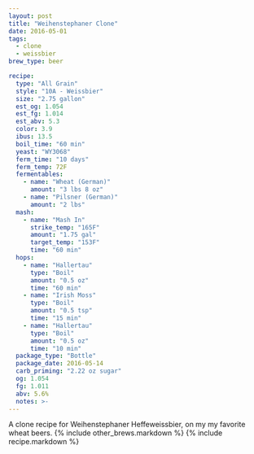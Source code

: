 ```yaml
---
layout: post
title: "Weihenstephaner Clone"
date: 2016-05-01
tags:
  - clone
  - weissbier
brew_type: beer

recipe:
  type: "All Grain"
  style: "10A - Weissbier"
  size: "2.75 gallon"
  est_og: 1.054
  est_fg: 1.014
  est_abv: 5.3
  color: 3.9
  ibus: 13.5
  boil_time: "60 min"
  yeast: "WY3068"
  ferm_time: "10 days"
  ferm_temp: 72F
  fermentables:
    - name: "Wheat (German)"
      amount: "3 lbs 8 oz"
    - name: "Pilsner (German)"
      amount: "2 lbs"
  mash:
    - name: "Mash In"
      strike_temp: "165F"
      amount: "1.75 gal"
      target_temp: "153F"
      time: "60 min"
  hops:
    - name: "Hallertau"
      type: "Boil"
      amount: "0.5 oz"
      time: "60 min"
    - name: "Irish Moss"
      type: "Boil"
      amount: "0.5 tsp"
      time: "15 min"
    - name: "Hallertau"
      type: "Boil"
      amount: "0.5 oz"
      time: "10 min"
  package_type: "Bottle"
  package_date: 2016-05-14
  carb_priming: "2.22 oz sugar"
  og: 1.054
  fg: 1.011
  abv: 5.6%
  notes: >-
---
```

A clone recipe for Weihenstephaner Heffeweissbier, on my my favorite wheat beers.
{% include other_brews.markdown %}
{% include recipe.markdown %}
